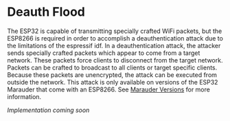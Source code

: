 # Deauth Flood
The ESP32 is capable of transmitting specially crafted WiFi packets, but the ESP8266 is required in order to accomplish a deauthentication attack due to the limitations of the espressif idf. In a deauthentication attack, the attacker sends specially crafted packets which appear to come from a target network. These packets force clients to disconnect from the target network. Packets can be crafted to broadcast to all clients or target specific clients. Because these packets are unencrypted, the attack can be executed from outside the network. This attack is only available on versions of the ESP32 Marauder that come with an ESP8266. See [Marauder Versions](marauder-versions) for more information.

*Implementation coming soon*
